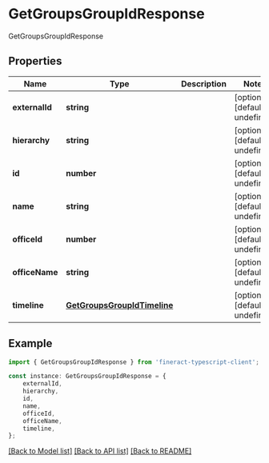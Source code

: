 # GetGroupsGroupIdResponse

GetGroupsGroupIdResponse

## Properties

Name | Type | Description | Notes
------------ | ------------- | ------------- | -------------
**externalId** | **string** |  | [optional] [default to undefined]
**hierarchy** | **string** |  | [optional] [default to undefined]
**id** | **number** |  | [optional] [default to undefined]
**name** | **string** |  | [optional] [default to undefined]
**officeId** | **number** |  | [optional] [default to undefined]
**officeName** | **string** |  | [optional] [default to undefined]
**timeline** | [**GetGroupsGroupIdTimeline**](GetGroupsGroupIdTimeline.md) |  | [optional] [default to undefined]

## Example

```typescript
import { GetGroupsGroupIdResponse } from 'fineract-typescript-client';

const instance: GetGroupsGroupIdResponse = {
    externalId,
    hierarchy,
    id,
    name,
    officeId,
    officeName,
    timeline,
};
```

[[Back to Model list]](../README.md#documentation-for-models) [[Back to API list]](../README.md#documentation-for-api-endpoints) [[Back to README]](../README.md)
